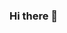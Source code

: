 ### Hi there 👋

<!--
**neha07kumari/neha07kumari** is a ✨ _special_ ✨ repository because its `README.md` (this file) appears on your GitHub profile.

Here are some ideas to get you started:

- 🔭 I’m currently working on Web Development.
- 🌱 I’m currently learning JavaScript and also thinking of React.
- 👯 I’m looking to collaborate on Open Source Projects.
- 🤔 I’m looking for help with "how to contritube to open source projects" 
- 📫 How to reach me: 2911nehakumari@gmail.com
- 🔍 Experimenting with: Python
- 😜 Believes in: Eat🍨 Code👩‍💻 Sleep😪 Repeat


